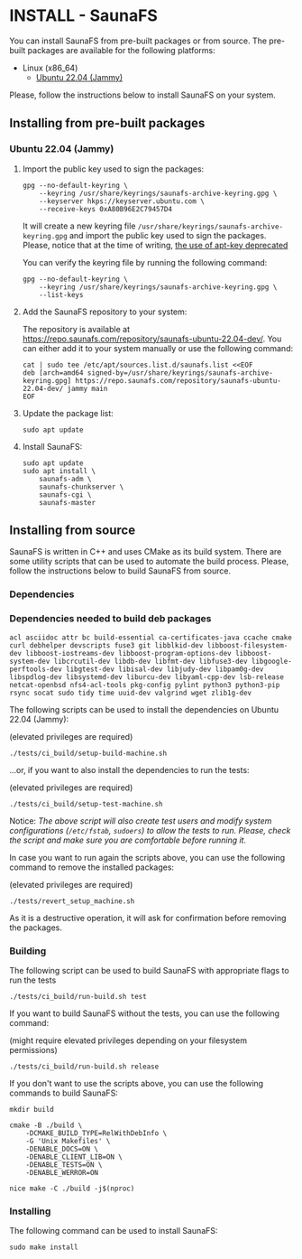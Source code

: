 # INSTALL - SaunaFS

You can install SaunaFS from pre-built packages or from source. The
pre-built packages are available for the following platforms:

- Linux (x86_64)
  - [Ubuntu 22.04 (Jammy)](#ubuntu-2204-jammy)

Please, follow the instructions below to install SaunaFS on your
system.

## Installing from pre-built packages

### Ubuntu 22.04 (Jammy)

1. Import the public key used to sign the packages:

    ```shell
    gpg --no-default-keyring \
        --keyring /usr/share/keyrings/saunafs-archive-keyring.gpg \
        --keyserver hkps://keyserver.ubuntu.com \
        --receive-keys 0xA80B96E2C79457D4
    ```

    It will create a new keyring file `/usr/share/keyrings/saunafs-archive-keyring.gpg` and import the
    public key used to sign the packages. Please, notice that at the time of writing, [the use of apt-key deprecated](https://opensource.com/article/22/9/deprecated-linux-apt-key)

    You can verify the keyring file by running the following command:

    ```shell
    gpg --no-default-keyring \
        --keyring /usr/share/keyrings/saunafs-archive-keyring.gpg \
        --list-keys
    ```

2. Add the SaunaFS repository to your system:

    The repository is available at <https://repo.saunafs.com/repository/saunafs-ubuntu-22.04-dev/>. You can
    either add it to your system manually or use the following command:

    ```shell
    cat | sudo tee /etc/apt/sources.list.d/saunafs.list <<EOF
    deb [arch=amd64 signed-by=/usr/share/keyrings/saunafs-archive-keyring.gpg] https://repo.saunafs.com/repository/saunafs-ubuntu-22.04-dev/ jammy main
    EOF
    ```

3. Update the package list:

    ```shell
    sudo apt update
    ```

4. Install SaunaFS:

    ```shell
    sudo apt update
    sudo apt install \
        saunafs-adm \
        saunafs-chunkserver \
        saunafs-cgi \
        saunafs-master
    ```

## Installing from source

SaunaFS is written in C++ and uses CMake as its build system. There are some utility scripts that can be used to
automate the build process. Please, follow the instructions below to build SaunaFS from source.

### Dependencies

### Dependencies needed to build deb packages

```text
acl asciidoc attr bc build-essential ca-certificates-java ccache cmake curl debhelper devscripts fuse3 git libblkid-dev libboost-filesystem-dev libboost-iostreams-dev libboost-program-options-dev libboost-system-dev libcrcutil-dev libdb-dev libfmt-dev libfuse3-dev libgoogle-perftools-dev libgtest-dev libisal-dev libjudy-dev libpam0g-dev libspdlog-dev libsystemd-dev liburcu-dev libyaml-cpp-dev lsb-release netcat-openbsd nfs4-acl-tools pkg-config pylint python3 python3-pip rsync socat sudo tidy time uuid-dev valgrind wget zlib1g-dev
```

The following scripts can be used to install the dependencies on Ubuntu 22.04 (Jammy):

(elevated privileges are required)
```shell
./tests/ci_build/setup-build-machine.sh
```

...or, if you want to also install the dependencies to run the tests:

(elevated privileges are required)
```shell
./tests/ci_build/setup-test-machine.sh
```

Notice: _The above script will also create test users and modify system configurations (`/etc/fstab`, `sudoers`) to allow the
tests to run. Please, check the script and make sure you are comfortable before running it._

In case you want to run again the scripts above, you can use the following command to remove the installed packages:

(elevated privileges are required)
```shell
./tests/revert_setup_machine.sh
```

As it is a destructive operation, it will ask for confirmation before removing the packages.

### Building

The following script can be used to build SaunaFS with appropriate flags to run the tests

```shell
./tests/ci_build/run-build.sh test
```

If you want to build SaunaFS without the tests, you can use the following command:

(might require elevated privileges depending on your filesystem permissions)
```shell
./tests/ci_build/run-build.sh release
```

If you don't want to use the scripts above, you can use the following commands to build SaunaFS:

```shell
mkdir build

cmake -B ./build \
    -DCMAKE_BUILD_TYPE=RelWithDebInfo \
    -G 'Unix Makefiles' \
    -DENABLE_DOCS=ON \
    -DENABLE_CLIENT_LIB=ON \
    -DENABLE_TESTS=ON \
    -DENABLE_WERROR=ON
    
nice make -C ./build -j$(nproc)
```

### Installing

The following command can be used to install SaunaFS:

```shell
sudo make install
```
